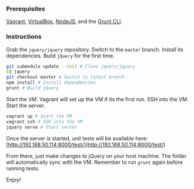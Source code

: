 ### Prerequisites

[Vagrant](https://www.vagrantup.com/downloads.html), [VirtualBox](https://www.virtualbox.org/wiki/Downloads), [NodeJS](http://nodejs.org/download), and the [Grunt CLI](http://gruntjs.com/getting-started).

### Instructions

Grab the `jquery/jquery` repository. Switch to the `master` branch. Install its dependencies. Build `jQuery` for the first time.
```sh
git submodule update --init # Clone jquery/jquery
cd jquery
git checkout master # Switch to latest branch
npm install # Install dependencies
grunt # Build jQuery
```

Start the VM. Vagrant will set up the VM if its the first run. SSH into the VM. Start the server.
```sh
vagrant up # Start the VM
vagrant ssh # SSH into the VM
jquery serve # Start server
```

Once the server is started, unit tests will be available here: [http://192.168.50.114:8000/test/](http://192.168.50.114:8000/test/)

From there, just make changes to jQuery on your host machine. The folder will automatically sync with the VM. Remember to run `grunt` again before running tests.

Enjoy!
